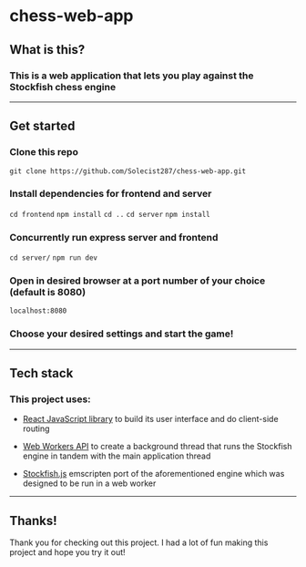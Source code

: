 # chess-web-app
## What is this?
### This is a web application that lets you play against the Stockfish chess engine
---
## Get started
### Clone this repo
`git clone https://github.com/Solecist287/chess-web-app.git`
### Install dependencies for frontend and server
`cd frontend`
`npm install`
`cd ..`
`cd server`
`npm install`
### Concurrently run express server and frontend
`cd server/`
`npm run dev`
### Open in desired browser at a port number of your choice (default is 8080)
`localhost:8080`
### Choose your desired settings and start the game!
---
## Tech stack
### This project uses:
- [React JavaScript library](https://reactjs.org/) to build its user interface and do client-side routing

- [Web Workers API](https://developer.mozilla.org/en-US/docs/Web/API/Web_Workers_API) to create a background thread that runs the Stockfish engine in tandem with the main application thread

- [Stockfish.js](https://github.com/exoticorn/stockfish-js) emscripten port of the aforementioned engine which was designed to be run in a web worker
---
## Thanks!
Thank you for checking out this project. I had a lot of fun making this project and hope you try it out!